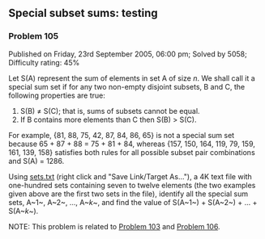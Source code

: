 Special subset sums: testing
----------------------------

### Problem 105

Published on Friday, 23rd September 2005, 06:00 pm; Solved by 5058;
Difficulty rating: 45%

Let S(A) represent the sum of elements in set A of size *n*. We shall
call it a special sum set if for any two non-empty disjoint subsets, B
and C, the following properties are true:

1.  S(B) ≠ S(C); that is, sums of subsets cannot be equal.
2.  If B contains more elements than C then S(B) \> S(C).

For example, {81, 88, 75, 42, 87, 84, 86, 65} is not a special sum set
because 65 + 87 + 88 = 75 + 81 + 84, whereas {157, 150, 164, 119, 79,
159, 161, 139, 158} satisfies both rules for all possible subset pair
combinations and S(A) = 1286.

Using [sets.txt](project/resources/p105_sets.txt) (right click and "Save
Link/Target As..."), a 4K text file with one-hundred sets containing
seven to twelve elements (the two examples given above are the first two
sets in the file), identify all the special sum sets, A~1~, A~2~, ...,
A~*k*~, and find the value of S(A~1~) + S(A~2~) + ... + S(A~*k*~).

NOTE: This problem is related to [Problem 103](problem=103) and [Problem
106](problem=106).
